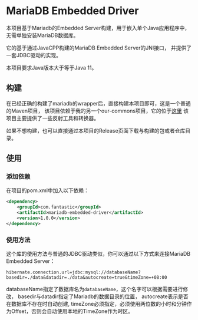 # MariaDB Embedded Driver

本项目基于Mariadb的Embedded Server构建，用于嵌入单个Java应用程序中，
无需单独安装MariaDB数据库。

它的基于通过JavaCPP构建的MariaDB Embedded Server的JNI接口，
并提供了一套JDBC驱动的实现。

本项目要求Java版本大于等于Java 11。

## 构建

在已经正确的构建了mariadb的wrapper后，直接构建本项目即可，这是一个普通的Maven项目，
该项目依赖于我的另一个our-commons项目，它的位于[这里](https://github.com/SW-Fantastic/our-commons)
该项目主要提供了一些反射工具和转换器。

如果不想构建，也可以直接通过本项目的Release页面下载与构建的包或者仓库目录。

## 使用

### 添加依赖

在项目的pom.xml中加入以下依赖：

```xml
<dependency>
    <groupId>com.fantastic</groupId>
    <artifactId>mariadb-embedded-driver</artifactId>
    <version>1.0.0</version>
</dependency>
```

### 使用方法

这个库的使用方法与普通的JDBC驱动类似，你可以通过以下方式来连接MariaDB Embedded Server：

```properties
hibernate.connection.url=jdbc:mysql://databaseName?basedir=./data&datadir=./data&autocreate=true&timeZone=+08:00
```
databaseName指定了数据库名为`databaseName`，这个名字可以根据需要进行修改， 
basedir与datadir指定了Mariadb的数据目录的位置， autocreate表示是否在数据库不存在时自动创建,
timeZone必须指定，必须使用两位数的小时和分钟作为Offset，否则会自动使用本地的TimeZone作为时区。
